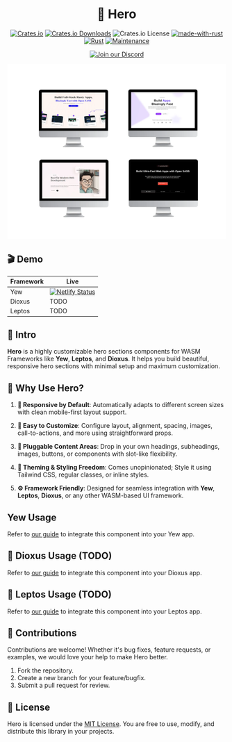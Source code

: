 <div align="center">

# 🦸 Hero

[![Crates.io](https://img.shields.io/crates/v/hero)](https://crates.io/crates/hero)
[![Crates.io Downloads](https://img.shields.io/crates/d/hero)](https://crates.io/crates/hero)
![Crates.io License](https://img.shields.io/crates/l/hero)
[![made-with-rust](https://img.shields.io/badge/Made%20with-Rust-1f425f.svg?logo=rust&logoColor=white)](https://www.rust-lang.org/)
[![Rust](https://img.shields.io/badge/Rust-1.85%2B-blue.svg)](https://www.rust-lang.org)
[![Maintenance](https://img.shields.io/badge/Maintained%3F-yes-green.svg)](https://github.com/wiseaidev)

[![Join our Discord](https://dcbadge.limes.pink/api/server/b5JbvHW5nv)](https://discord.gg/b5JbvHW5nv)

<!-- absolute url for docs.rs cause assets is excluded from crate -->

![logo](https://raw.githubusercontent.com/opensass/hero/refs/heads/main/assets/logo.webp)

</div>

## 🎬 Demo

| Framework | Live      |
| --------- | --------- |
| Yew       | [![Netlify Status](https://api.netlify.com/api/v1/badges/a0efc7e9-f20e-4dd9-93e1-c8f4fde7506f/deploy-status)](https://hero-rs.netlify.app) |
| Dioxus    | TODO |
| Leptos    | TODO |

## 📜 Intro

**Hero** is a highly customizable hero sections components for WASM Frameworks like **Yew**, **Leptos**, and **Dioxus**. It helps you build beautiful, responsive hero sections with minimal setup and maximum customization. 

## 🤔 Why Use Hero?

1. **📱 Responsive by Default**: Automatically adapts to different screen sizes with clean mobile-first layout support.

1. **🎨 Easy to Customize**: Configure layout, alignment, spacing, images, call-to-actions, and more using straightforward props.

1. **🧩 Pluggable Content Areas**: Drop in your own headings, subheadings, images, buttons, or components with slot-like flexibility.

1. **🌈 Theming & Styling Freedom**: Comes unopinionated; Style it using Tailwind CSS, regular classes, or inline styles.

1. **⚙️ Framework Friendly**: Designed for seamless integration with **Yew**, **Leptos**, **Dioxus**, or any other WASM-based UI framework.

## Yew Usage

<!-- absolute url for docs.rs cause YEW.md is not included in crate -->

Refer to [our guide](https://github.com/opensass/hero/blob/main/YEW.md) to integrate this component into your Yew app.

## 🧬 Dioxus Usage (TODO)

<!-- absolute url for docs.rs cause DIOXUS.md is not included in crate -->

Refer to [our guide](https://github.com/opensass/hero/blob/main/DIOXUS.md) to integrate this component into your Dioxus app.

## 🌱 Leptos Usage (TODO)

<!-- absolute url for docs.rs cause LEPTOS.md is not included in crate -->

Refer to [our guide](https://github.com/opensass/hero/blob/main/LEPTOS.md) to integrate this component into your Leptos app.

## 🤝 Contributions

Contributions are welcome! Whether it's bug fixes, feature requests, or examples, we would love your help to make Hero better.

1. Fork the repository.
1. Create a new branch for your feature/bugfix.
1. Submit a pull request for review.

## 📜 License

Hero is licensed under the [MIT License](LICENSE). You are free to use, modify, and distribute this library in your projects.
